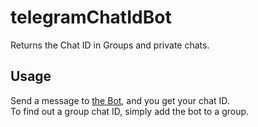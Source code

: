 # telegramChatIdBot
Returns the Chat ID in Groups and private chats.

## Usage
Send a message to [the Bot](https://t.me/rb_chatId_bot), and you get your chat ID.  
To find out a group chat ID, simply add the bot to a group.
